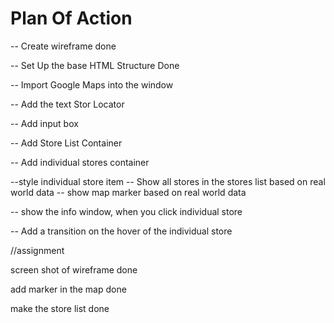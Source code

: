 # Plan Of Action

-- Create wireframe done

-- Set Up the base HTML Structure Done

-- Import Google Maps into the window

-- Add the text Stor Locator

-- Add input box

-- Add Store List Container

-- Add individual stores container





--style individual store item
-- Show all stores in the stores list based on real world data
-- show map marker based on real world data


-- show the info window, when you click individual store

-- Add  a transition on the hover of the individual store





//assignment

screen shot of wireframe done

add marker in the map done

make the store list done
